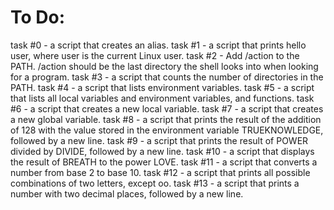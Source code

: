 # To Do:
task #0 - a script that creates an alias.
task #1 - a script that prints hello user, where user is the current Linux user.
task #2 - Add /action to the PATH. /action should be the last directory the shell looks into when looking for a program.
task #3 - a script that counts the number of directories in the PATH.
task #4 - a script that lists environment variables.
task #5 - a script that lists all local variables and environment variables, and functions.
task #6 - a script that creates a new local variable.
task #7 - a script that creates a new global variable.
task #8 - a script that prints the result of the addition of 128 with the value stored in the environment variable TRUEKNOWLEDGE, followed by a new line.
task #9 - a script that prints the result of POWER divided by DIVIDE, followed by a new line.
task #10 - a script that displays the result of BREATH to the power LOVE.
task #11 - a script that converts a number from base 2 to base 10.
task #12 - a script that prints all possible combinations of two letters, except oo.
task #13 - a script that prints a number with two decimal places, followed by a new line.
